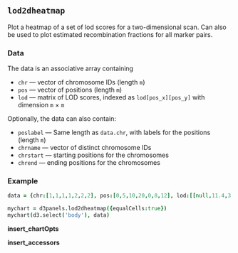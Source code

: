 ## `lod2dheatmap`

Plot a heatmap of a set of lod scores for a two-dimensional scan. Can
also be used to plot estimated recombination fractions for all marker pairs.

### Data

The data is an associative array containing
- `chr` &mdash; vector of chromosome IDs (length `m`)
- `pos` &mdash; vector of positions (length `m`)
- `lod` &mdash; matrix of LOD scores, indexed as
  `lod[pos_x][pos_y]` with dimension `m` &times; `m`

Optionally, the data can also contain:
- `poslabel` &mdash; Same length as `data.chr`, with labels for the
  positions (length `m`)
- `chrname` &mdash; vector of distinct chromosome IDs
- `chrstart` &mdash; starting positions for the chromosomes
- `chrend` &mdash; ending positions for the chromosomes

### Example

```coffeescript
data = {chr:[1,1,1,1,2,2,2], pos:[0,5,10,20,0,8,12], lod:[[null,11.4,3.1,0.6,0.3,0,0.2],[11.4,null,9.9,0.6,0.1,0,0.1],[3.1,9.9,null,2.9,0,0.2,0],[0.6,0.6,2.9,null,1.8,0.6,0.1],[0.3,0.1,0,1.8,null,10.7,9.2],[0,0,0.2,0.6,10.7,null,14],[0.2,0.1,0,0.1,9.2,14,null]]}

mychart = d3panels.lod2dheatmap({equalCells:true})
mychart(d3.select('body'), data)
```

**insert_chartOpts**

**insert_accessors**
